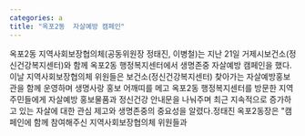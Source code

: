 ```yaml
---
categories: a
title: "옥포2동  자살예방 캠페인"
---
```

옥포2동 지역사회보장협의체(공동위원장 정태진, 이병철)는 지난 21일 거제시보건소(정신건강복지센터)와 함께 옥포2동 행정복지센터에서 생명존중 자살예방 캠페인을 했다.이날 지역사회보장협의체 위원들은 보건소(정신건강복지센터) 찾아가는 자살예방홍보관을 함께 운영하며 생명사랑 홍보 어깨띠를 메고 옥포2동 행정복지센터를 방문한 지역주민들에게 자살예방 홍보물품과 정신건강 안내문을 나눠주며 최근 지속적으로 증가하고 있는 자살에 대한 관심 제고와 생명존중의 중요성을 알렸다.정태진 옥포2동장은 "캠페인에 함께 참여해주신 지역사회보장협의체 위원들과